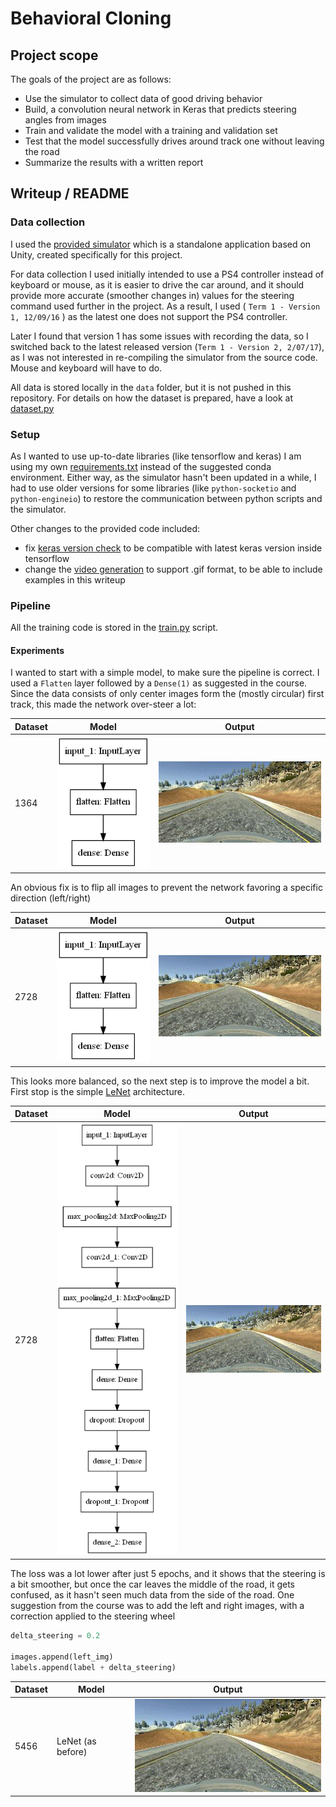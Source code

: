 # **Behavioral Cloning**

## Project scope
The goals of the project are as follows:
* Use the simulator to collect data of good driving behavior
* Build, a convolution neural network in Keras that predicts steering angles from images
* Train and validate the model with a training and validation set
* Test that the model successfully drives around track one without leaving the road
* Summarize the results with a written report

## Writeup / README

### Data collection
I used the [provided simulator](https://github.com/udacity/self-driving-car-sim) which is a standalone application
based on Unity, created specifically for this project.

For data collection I used initially intended to use a PS4 controller instead of keyboard or mouse, 
as it is easier to drive the car around, and it should provide more accurate (smoother changes in) values 
for the steering command used further in the project. As a result, I used ( `Term 1 - Version 1, 12/09/16` ) 
as the latest one does not support the PS4 controller.

Later I found that version 1 has some issues with recording the data, so I switched back to the latest released version 
(`Term 1 - Version 2, 2/07/17`), as I was not interested in re-compiling the simulator from the source code. 
Mouse and keyboard will have to do.

All data is stored locally in the `data` folder, but it is not pushed in this repository.
For details on how the dataset is prepared, have a look at [dataset.py](dataset.py)

### Setup
As I wanted to use up-to-date libraries (like tensorflow and keras) I am using my own [requirements.txt](requirements.txt)
instead of the suggested conda environment. Either way, as the simulator hasn't been updated in a while, 
I had to use older versions for some libraries (like `python-socketio` and `python-engineio`) to restore the communication
between python scripts and the simulator.

Other changes to the provided code included:
  * fix [keras version check](drive.py) to be compatible with latest keras version inside tensorflow
  * change the [video generation](video.py) to support .gif format, to be able to include examples in this writeup 

### Pipeline
All the training code is stored in the [train.py](train.py) script.

#### Experiments
I wanted to start with a simple model, to make sure the pipeline is correct. I used a `Flatten` layer
followed by a `Dense(1)` as suggested in the course. Since the data consists of only center images form the (mostly circular) first track, 
this made the network over-steer a lot:

|Dataset|Model|Output|
|-------|-----|------|
| 1364 | ![model1](data/model_1.png) | ![experiment1](data/experiment_1.gif) |

An obvious fix is to flip all images to prevent the network favoring a specific direction (left/right)

|Dataset|Model|Output|
|-------|-----|------|
| 2728 | ![model1](data/model_1.png) | ![experiment2](data/experiment_2.gif) |

This looks more balanced, so the next step is to improve the model a bit. 
First stop is the simple [LeNet](http://yann.lecun.com/exdb/lenet/) architecture.

|Dataset|Model|Output|
|-------|-----|------|
| 2728 | ![model2](data/model_2.png) | ![experiment3](data/experiment_3.gif) |

The loss was a lot lower after just 5 epochs, and it shows that the steering is a bit smoother, 
but once the car leaves the middle of the road, it gets confused, as it hasn't seen much data from the side of the road.
One suggestion from the course was to add the left and right images, with a correction applied to the steering wheel
```python
delta_steering = 0.2

images.append(left_img)
labels.append(label + delta_steering)
```

|Dataset|Model|Output|
|-------|-----|------|
| 5456 | LeNet (as before) | ![experiment4](data/experiment_4.gif) |


